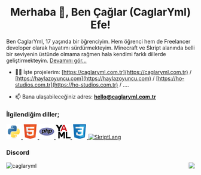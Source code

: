 <h1 align="center">Merhaba 👋, Ben Çağlar (CaglarYml) Efe!</h1>
Ben CaglarYml, 17 yaşında bir öğrenciyim. Hem öğrenci hem de Freelancer developer olarak hayatımı sürdürmekteyim. Minecraft ve Skript alanında belli bir seviyenin üstünde olmama rağmen hala kendimi farklı dillerde geliştirmekteyim. <a href="https://caglaryml.com.tr">Devamını gör... </a>


- 👨‍💻 İşte projelerim: [https://caglaryml.com.tr](https://caglaryml.com.tr) / [https://haylazoyuncu.com](https://haylazoyuncu.com) / [https://ho-studios.com.tr](https://ho-studios.com.tr) / ....

- 📫 Bana ulaşabileceğiniz adres: **hello@caglaryml.com.tr**

<h3 align="left">İlgilendiğim diller;</h3>
<p align="left">
    <a href="https://www.python.com" target="_blank">
        <img src="https://raw.githubusercontent.com/devicons/devicon/master/icons/python/python-original.svg" alt="python" width="40" height="40"/>
    </a>
    <a href="https://html.com" target="_blank">
        <img src="https://raw.githubusercontent.com/devicons/devicon/master/icons/html5/html5-original.svg" alt="html" width="40" height="40"/>
    </a>
    <a href="https://www.php.net" target="_blank">
        <img src="https://raw.githubusercontent.com/devicons/devicon/master/icons/php/php-original.svg" alt="php" width="40" height="40"/>
    </a>
      <a href="https://www.yaml.org" target="_blank">
        <img src="https://raw.githubusercontent.com/devicons/devicon/master/icons/yaml/yaml-original.svg" alt="yaml" width="40" height="40"/>
    </a>
      <a href="https://en.wikipedia.org/wiki/CSS" target="_blank">
        <img src="https://raw.githubusercontent.com/devicons/devicon/master/icons/css3/css3-original.svg" alt="CSS" width="40" height="40"/>
    </a>
      <a href="https://skriptlang.org" target="_blank">
        <img src="https://docs.skriptlang.org/assets/icon.png" alt="SkriptLang" width="40" height="40"/>
    </a>
</p>
<h3 align="left">Discord</h3>

<img align='right' src="https://discord.c99.nl/widget/theme-1/815915289321144342.png"/>

<p align="left"> <img src="https://komarev.com/ghpvc/?username=caglaryml&label=Profile%20views&color=2edcb9&style=flat" alt="caglaryml" /> </p>
